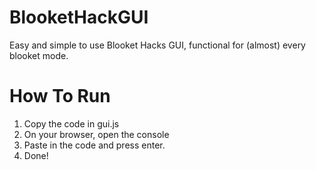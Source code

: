 # BlooketHackGUI
Easy and simple to use Blooket Hacks GUI, functional for (almost) every blooket mode.

# How To Run
1. Copy the code in gui.js
2. On your browser, open the console
3. Paste in the code and press enter.
4. Done!
